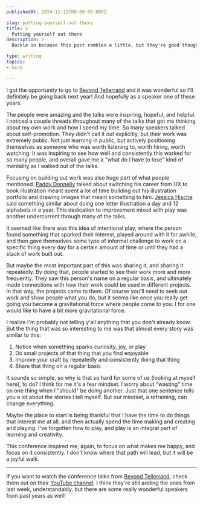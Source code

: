 ```yaml
---
publishedAt: 2024-11-12T08:00:00.000Z

slug: putting-yourself-out-there
title: >
  Putting yourself out there
description: >
  Buckle in because this post rambles a little, but they're good thoughts, I swear!

type: writing
topics:
- mind

---
```


I got the opportunity to go to [Beyond Tellerrand](https://beyondtellerrand.com/events) and it was wonderful so I'll definitely be going back next year! And hopefully as a speaker one of these years.

The people were amazing and the talks were inspiring, hopeful, and helpful. I noticed a couple threads throughout many of the talks that got me thinking about my own work and how I spend my time. So many speakers talked about self-promotion. They didn't call it out explicitly, but their work was extremely public. Not just learning in public, but actively positioning themselves as someone who was worth listening to, worth hiring, worth watching. It was inspiring to see how well and consistently this worked for so many people, and overall gave me a "what do I have to lose" kind of mentality as I walked out of the talks. 

Focusing on building out work was also huge part of what people mentioned. [Paddy Donnelly](https://www.instagram.com/paddy/) talked about switching his career from UX to book illustration meant spent a lot of time building out his illustration portfolio and drawing images that meant something to him. [Jessica Hische](https://www.instagram.com/jessicahische/) said something similar about doing one letter illustration a day and 12 alphabets in a year. This dedication to improvement mixed with play was another undercurrent through many of the talks.

It seemed like there was this idea of intentional play, where the person found something that sparked their interest, played around with it for awhile, and then gave themselves some type of informal challenge to work on a specific thing every day for a certain amount of time or until they had a stack of work built out. 

But maybe the most important part of this was sharing it, and sharing it repeatedly. By doing that, people started to see their work more and more frequently. They saw this person's name on a regular basis, and ultimately made connections with how their work could be used in different projects. In that way, the projects came to them. Of course you'll need to seek out work and show people what you do, but it seems like once you really get going you become a gravitational force where people come _to_ you. I for one would like to have a bit more gravitational force.

I realize I'm probably not telling y'all anything that you don't already know. But the thing that was so interesting to me was that almost every story was similar to this: 
1. Notice when something sparks curiosity, joy, or play
2. Do small projects of that thing that you find enjoyable
3. Improve your craft by repeatedly and consistently doing that thing
4. Share that thing on a regular basis

It sounds so simple, so why is that so hard for some of us (looking at myself here), to do? I think for me it's a fear mindset. I worry about "wasting" time on one thing when I "should" be doing another. Just that one sentence tells you a lot about the stories I tell myself. But our mindset, a reframing, can change everything. 

Maybe the place to start is being thankful that I have the time to do things that interest me at all, and then actually spend the time making and creating and playing. I've forgotten how to play, and play is an integral part of learning and creativity.

This conference inspired me, again, to focus on what makes me happy, and focus on it consistently. I don't know where that path will lead, but it will be a joyful walk.

------------------------------------------

If you want to watch the conference talks from [Beyond Tellerrand](https://beyondtellerrand.com/events), check them out on their [YouTube channel](https://www.youtube.com/@btconf/videos?view=0&sort=dd&shelf_id=1). I think they're still adding the ones from last week, understandably, but there are some really wonderful speakers from past years as well!
